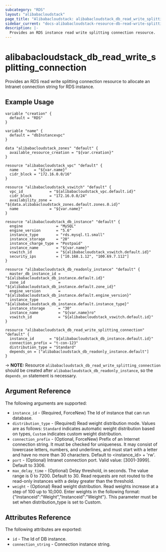 ```yaml
---
subcategory: "RDS"
layout: "alibabacloudstack"
page_title: "Alibabacloudstack: alibabacloudstack_db_read_write_splitting_connection"
sidebar_current: "docs-alibabacloudstack-resource-db-read-write-splitting-connection"
description: |-
  Provides an RDS instance read write splitting connection resource.
---
```


# alibabacloudstack\_db\_read\_write\_splitting\_connection

Provides an RDS read write splitting connection resource to allocate an Intranet connection string for RDS instance.

## Example Usage

```
variable "creation" {
  default = "RDS"
}

variable "name" {
  default = "dbInstancevpc"
}

data "alibabacloudstack_zones" "default" {
  available_resource_creation = "${var.creation}"
}

resource "alibabacloudstack_vpc" "default" {
  name       = "${var.name}"
  cidr_block = "172.16.0.0/16"
}

resource "alibabacloudstack_vswitch" "default" {
  vpc_id            = "${alibabacloudstack_vpc.default.id}"
  cidr_block        = "172.16.0.0/24"
  availability_zone = "${data.alibabacloudstack_zones.default.zones.0.id}"
  name              = "${var.name}"
}

resource "alibabacloudstack_db_instance" "default" {
  engine               = "MySQL"
  engine_version       = "5.6"
  instance_type        = "rds.mysql.t1.small"
  instance_storage     = "20"
  instance_charge_type = "Postpaid"
  instance_name        = "${var.name}"
  vswitch_id           = "${alibabacloudstack_vswitch.default.id}"
  security_ips         = ["10.168.1.12", "100.69.7.112"]
}

resource "alibabacloudstack_db_readonly_instance" "default" {
  master_db_instance_id = "${alibabacloudstack_db_instance.default.id}"
  zone_id               = "${alibabacloudstack_db_instance.default.zone_id}"
  engine_version        = "${alibabacloudstack_db_instance.default.engine_version}"
  instance_type         = "${alibabacloudstack_db_instance.default.instance_type}"
  instance_storage      = "30"
  instance_name         = "${var.name}ro"
  vswitch_id            = "${alibabacloudstack_vswitch.default.id}"
}

resource "alibabacloudstack_db_read_write_splitting_connection" "default" {
  instance_id       = "${alibabacloudstack_db_instance.default.id}"
  connection_prefix = "t-con-123"
  distribution_type = "Standard"
  depends_on = ["alibabacloudstack_db_readonly_instance.default"]
}
```

-> **NOTE:** Resource `alibabacloudstack_db_read_write_splitting_connection` should be created after `alibabacloudstack_db_readonly_instance`, so the `depends_on` statement is necessary.

## Argument Reference

The following arguments are supported:

* `instance_id` - (Required, ForceNew) The Id of instance that can run database.
* `distribution_type` - (Required) Read weight distribution mode. Values are as follows: `Standard` indicates automatic weight distribution based on types, `Custom` indicates custom weight distribution. 
* `connection_prefix` - (Optional, ForceNew) Prefix of an Internet connection string. It must be checked for uniqueness. It may consist of lowercase letters, numbers, and underlines, and must start with a letter and have no more than 30 characters. Default to <instance_id> + 'rw'.
* `port` - (Optional) Intranet connection port. Valid value: [3001-3999]. Default to 3306.
* `max_delay_time` - (Optional) Delay threshold, in seconds. The value range is 0 to 7200. Default to 30. Read requests are not routed to the read-only instances with a delay greater than the threshold.  
* `weight` - (Optional) Read weight distribution. Read weights increase at a step of 100 up to 10,000. Enter weights in the following format: {"Instanceid":"Weight","Instanceid":"Weight"}. This parameter must be set when distribution_type is set to Custom. 

## Attributes Reference

The following attributes are exported:

* `id` - The Id of DB instance.
* `connection_string` - Connection instance string.
